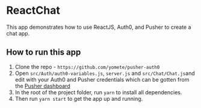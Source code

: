 # ReactChat

This app demonstrates how to use ReactJS, Auth0, and Pusher to create a chat app.

## How to run this app

1. Clone the repo - `https://github.com/yomete/pusher-auth0`
2. Open `src/Auth/auth0-variables.js`, `server.js` and `src/Chat/Chat.js`and edit with your Auth0 and Pusher credentials which can be gotten from the [Pusher dashboard](https://pusher.com)
3. In the root of the project folder, run `yarn` to install all dependencies.
4. Then run `yarn start` to get the app up and running.


